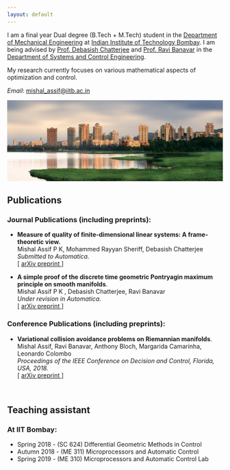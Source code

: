 ```yaml
---
layout: default
---
```



I am a final year Dual degree (B.Tech + M.Tech) student in the [Department of Mechanical Engineering](http:\\www.me.iitb.ac.in) at [Indian Institute of Technology Bombay](http://www.iitb.ac.in). I am being advised by [Prof. Debasish Chatterjee](http://www.sc.iitb.ac.in/~chatterjee) and [Prof. Ravi Banavar](http://www.sc.iitb.ac.in/~banavar) in the [Department of Systems and Control Engineering](http://www.sc.iitb.ac.in). 

My research currently focuses on various mathematical aspects of optimization and control.

*Email*: [mishal\_assif@iitb.ac.in](mailto:mishal\_assif@iitb.ac.in)

<!--Find my CV [here]({{ "/assets/cv_mishal.pdf" | absolute_url }}).

![IIT Lakeside]({{ "/assets/iit_lakeside.jpg" | absolute_url}})-->

<img src="assets/iit_lakeside.jpg" alt="hi" class="inline">

<br>

## Publications

### Journal Publications (including preprints):

* **Measure of quality of finite-dimensional linear systems: A frame-theoretic view.** <br>
Mishal Assif P K, Mohammed Rayyan Sheriff, Debasish Chatterjee <br> *Submitted to Automatica.* <br>  \[ [ arXiv preprint ](https://arxiv.org/abs/1902.04548) \] <br>

* **A simple proof of the discrete time geometric Pontryagin maximum principle on smooth manifolds**. <br>
Mishal Assif P K , Debasish Chatterjee, Ravi Banavar <br> *Under revision in Automatica.* <br>  \[ [ arXiv preprint ](https://arxiv.org/abs/1807.00698) \] <br>

### Conference Publications (including preprints):

* **Variational collision avoidance problems on Riemannian manifolds**. <br>
Mishal Assif, Ravi Banavar, Anthony Bloch, Margarida Camarinha, Leonardo Colombo <br> *Proceedings of the IEEE Conference on Decision and Control, Florida, USA, 2018.* <br> \[ [ arXiv preprint ](https://arxiv.org/abs/1804.00122) \] <br>

<br>

## Teaching assistant
### At IIT Bombay:
* Spring 2018 - (SC 624) Differential Geometric Methods in Control
* Autumn 2018 - (ME 311) Microprocessors and Automatic Control
* Spring 2019 - (ME 310) Microprocessors and Automatic Control Lab
<br>

<!--
## Miscellaneous
<hr />

* [ME 6106 Computational Structural Dynamics - Course project.]({{"/assets/misc/csd.pdf" | absolute_url}})
Report I prepared as part of a course project. Contains a review of the contents of  The objective of the report is to show that the Newmark
family of time integration algorithms, used widely in the computational structural dynamics community, is
variational in nature. Contains a very compressed and slightly modified exposition of the contents of [MaWe2001](http://lagrange.mechse.illinois.edu/pubs/MaWe2001/) and [KaMaOrWe2000](http://lagrange.mechse.illinois.edu/pubs/KaMaOrWe2000/).

<hr />
-->

